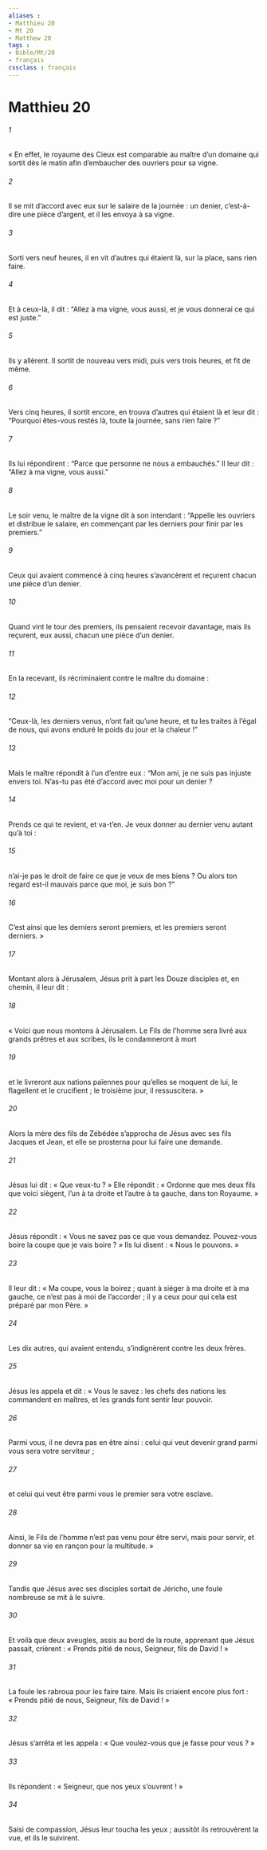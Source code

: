 ```yaml
---
aliases : 
- Matthieu 20
- Mt 20
- Matthew 20
tags : 
- Bible/Mt/20
- français
cssclass : français
---
```


# Matthieu 20

###### 1
« En effet, le royaume des Cieux est comparable au maître d’un domaine qui sortit dès le matin afin d’embaucher des ouvriers pour sa vigne.
###### 2
Il se mit d’accord avec eux sur le salaire de la journée : un denier, c’est-à-dire une pièce d’argent, et il les envoya à sa vigne.
###### 3
Sorti vers neuf heures, il en vit d’autres qui étaient là, sur la place, sans rien faire.
###### 4
Et à ceux-là, il dit : “Allez à ma vigne, vous aussi, et je vous donnerai ce qui est juste.”
###### 5
Ils y allèrent. Il sortit de nouveau vers midi, puis vers trois heures, et fit de même.
###### 6
Vers cinq heures, il sortit encore, en trouva d’autres qui étaient là et leur dit : “Pourquoi êtes-vous restés là, toute la journée, sans rien faire ?”
###### 7
Ils lui répondirent : “Parce que personne ne nous a embauchés.” Il leur dit : “Allez à ma vigne, vous aussi.”
###### 8
Le soir venu, le maître de la vigne dit à son intendant : “Appelle les ouvriers et distribue le salaire, en commençant par les derniers pour finir par les premiers.”
###### 9
Ceux qui avaient commencé à cinq heures s’avancèrent et reçurent chacun une pièce d’un denier.
###### 10
Quand vint le tour des premiers, ils pensaient recevoir davantage, mais ils reçurent, eux aussi, chacun une pièce d’un denier.
###### 11
En la recevant, ils récriminaient contre le maître du domaine :
###### 12
“Ceux-là, les derniers venus, n’ont fait qu’une heure, et tu les traites à l’égal de nous, qui avons enduré le poids du jour et la chaleur !”
###### 13
Mais le maître répondit à l’un d’entre eux : “Mon ami, je ne suis pas injuste envers toi. N’as-tu pas été d’accord avec moi pour un denier ?
###### 14
Prends ce qui te revient, et va-t’en. Je veux donner au dernier venu autant qu’à toi :
###### 15
n’ai-je pas le droit de faire ce que je veux de mes biens ? Ou alors ton regard est-il mauvais parce que moi, je suis bon ?”
###### 16
C’est ainsi que les derniers seront premiers, et les premiers seront derniers. »
###### 17
Montant alors à Jérusalem, Jésus prit à part les Douze disciples et, en chemin, il leur dit :
###### 18
« Voici que nous montons à Jérusalem. Le Fils de l’homme sera livré aux grands prêtres et aux scribes, ils le condamneront à mort
###### 19
et le livreront aux nations païennes pour qu’elles se moquent de lui, le flagellent et le crucifient ; le troisième jour, il ressuscitera. »
###### 20
Alors la mère des fils de Zébédée s’approcha de Jésus avec ses fils Jacques et Jean, et elle se prosterna pour lui faire une demande.
###### 21
Jésus lui dit : « Que veux-tu ? » Elle répondit : « Ordonne que mes deux fils que voici siègent, l’un à ta droite et l’autre à ta gauche, dans ton Royaume. »
###### 22
Jésus répondit : « Vous ne savez pas ce que vous demandez. Pouvez-vous boire la coupe que je vais boire ? » Ils lui disent : « Nous le pouvons. »
###### 23
Il leur dit : « Ma coupe, vous la boirez ; quant à siéger à ma droite et à ma gauche, ce n’est pas à moi de l’accorder ; il y a ceux pour qui cela est préparé par mon Père. »
###### 24
Les dix autres, qui avaient entendu, s’indignèrent contre les deux frères.
###### 25
Jésus les appela et dit : « Vous le savez : les chefs des nations les commandent en maîtres, et les grands font sentir leur pouvoir.
###### 26
Parmi vous, il ne devra pas en être ainsi : celui qui veut devenir grand parmi vous sera votre serviteur ;
###### 27
et celui qui veut être parmi vous le premier sera votre esclave.
###### 28
Ainsi, le Fils de l’homme n’est pas venu pour être servi, mais pour servir, et donner sa vie en rançon pour la multitude. »
###### 29
Tandis que Jésus avec ses disciples sortait de Jéricho, une foule nombreuse se mit à le suivre.
###### 30
Et voilà que deux aveugles, assis au bord de la route, apprenant que Jésus passait, crièrent : « Prends pitié de nous, Seigneur, fils de David ! »
###### 31
La foule les rabroua pour les faire taire. Mais ils criaient encore plus fort : « Prends pitié de nous, Seigneur, fils de David ! »
###### 32
Jésus s’arrêta et les appela : « Que voulez-vous que je fasse pour vous ? »
###### 33
Ils répondent : « Seigneur, que nos yeux s’ouvrent ! »
###### 34
Saisi de compassion, Jésus leur toucha les yeux ; aussitôt ils retrouvèrent la vue, et ils le suivirent.
